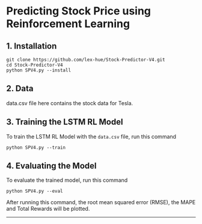 # Predicting Stock Price using Reinforcement Learning

## 1. Installation
```
git clone https://github.com/lex-hue/Stock-Predictor-V4.git
cd Stock-Predictor-V4
python SPV4.py --install
```


## 2. Data
data.csv file here contains the stock data for Tesla.

## 3. Training the LSTM RL Model

To train the LSTM RL Model with the `data.csv` file, run this command

```
python SPV4.py --train
```

## 4. Evaluating the Model
To evaluate the trained model, run this command

```
python SPV4.py --eval
```

After running this command, the root mean squared error (RMSE), the MAPE and Total Rewards will be plotted.

---


